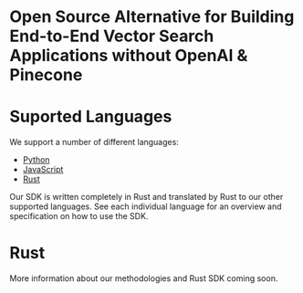 # Open Source Alternative for Building End-to-End Vector Search Applications without OpenAI & Pinecone

# Suported Languages

We support a number of different languages:
- [Python](python)
- [JavaScript](javascript)
- [Rust](#rust)

Our SDK is written completely in Rust and translated by Rust to our other supported languages. See each individual language for an overview and specification on how to use the SDK.

# Rust

More information about our methodologies and Rust SDK coming soon.

